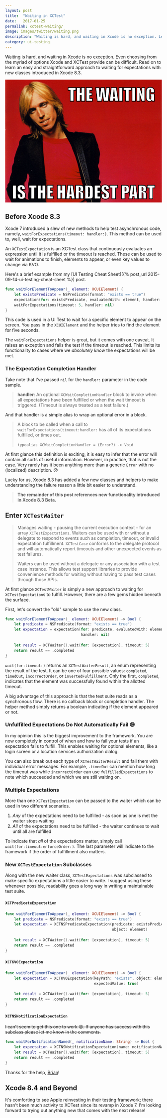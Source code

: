 ```yaml
---
layout: post
title:  "Waiting in XCTest"
date:   2017-01-25
permalink: xctest-waiting/
image: images/twitter/waiting.png
description: "Waiting is hard, and waiting in Xcode is no exception. Learn a new approach with classes introduced in Xcode 8.3."
category: ui-testing
---
```


Waiting is hard, and waiting in Xcode is no exception. Even choosing from the myriad of options Xcode and XCTest provide can be difficult. Read on to learn an easy and straightforward approach to waiting for expectations with new classes introduced in Xcode 8.3.

![the-waiting-is-the-hardest-part](/images/waiting.png)

## Before Xcode 8.3

Xcode 7 introduced a slew of new methods to help test asynchronous code, namely, `waitForExpectations(timeout: handler:)`. This method can be used to, well, wait for expectations.

An `XCTestExpectation` is an XCTest class that continuously evaluates an expression until it is fulfilled or the timeout is reached. These can be used to wait for animations to finish, elements to appear, or even key values to change via KVO.

Here's a brief example from my [UI Testing Cheat Sheet]({% post_url 2015-09-14-ui-testing-cheat-sheet %}) post. 

```swift
func waitForElementToAppear(_ element: XCUIElement) {
    let existsPredicate = NSPredicate(format: "exists == true")
    expectation(for: existsPredicate, evaluatedWith: element, handler: nil)
    waitForExpectations(timeout: 5, handler: nil)
}
```

This code is used in a UI Test to wait for a specific element to appear on the screen. You pass in the `XCUIElement` and the helper tries to find the element for five seconds.

The `waitForExpectations` helper is great, but it comes with one caveat. It raises an exception and fails the test if the timeout is reached. This limits its functionality to cases where we *absolutely know* the expectations will be met. 

### The Expectation Completion Handler

Take note that I've passed `nil` for the `handler:` parameter in the code sample. 

> **handler**: An optional `XCWaitCompletionHandler` block to invoke when all expectations have been fulfilled or when the wait timeout is triggered. (Timeout is always treated as a test failure.)

And that handler is a simple alias to wrap an optional error in a block.

> A block to be called when a call to `waitForExpectations(timeout:handler:` has all of its expectations fulfilled, or times out.
>
> `typealias XCWaitCompletionHandler = (Error?) -> Void`

At first glance this definition is exciting, it is easy to infer that the error will contain all sorts of useful information. However, in practice, that is not the case. Very rarely has it been anything more than a generic `Error` with no (localized) description. 😞

Lucky for us, Xcode 8.3 has added a few new classes and helpers to make understanding the failure reason a little bit easier to understand.

> **The remainder of this post references new functionality introduced in Xcode 8.3 Beta.**

## Enter `XCTestWaiter`

> Manages waiting - pausing the current execution context - for an array `XCTestExpectations`. Waiters can be used with or without a delegate to respond to events such as completion, timeout, or invalid  expectation fulfillment. `XCTestCase` conforms to the delegate protocol and will automatically report timeouts and other unexpected events as test failures.
>
> Waiters can be used without a delegate or any association with a test case instance. This allows test support libraries to provide convenience methods for waiting without having to pass test cases through those APIs.

At first glance `XCTestWaiter` is simply a new approach to waiting for `XCTestExpectation`s to fulfill. However, there are a few gems hidden beneath the surface.

First, let's convert the "old" sample to use the new class.

```swift
func waitForElementToAppear(_ element: XCUIElement) -> Bool {
    let predicate = NSPredicate(format: "exists == true")
    let expectation = expectation(for: predicate, evaluatedWith: element, 
                                  handler: nil)

    let result = XCTWaiter().wait(for: [expectation], timeout: 5)
    return result == .completed
}
```

`wait(for:timeout:)` returns an `XCTestWaiterResult`, an enum representing the result of the test. It can be one of four possible values: `completed`, `timedOut`, `incorrectOrder`, or `invertedFulfillment`. Only the first, `completed`, indicates that the element was successfully found within the allotted timeout.

A big advantage of this approach is that the test suite reads as a synchronous flow. There is no callback block or completion handler. The helper method simply returns a boolean indicating if the element appeared or not.

### Unfulfilled Expectations Do Not Automatically Fail 😅

In my opinion this is the biggest improvement to the framework. You are now completely in control of when and how to fail your tests if an expectation fails to fulfill. This enables waiting for optional elements, like a login screen or a location services authorization dialog.

You can also break out each type of `XCTestWaiterResult` and fail them with individual error messages. For example, `.timedOut` can mention how long the timeout was while `incorrectOrder` can use `fulfilledExpectations` to note which succeeded and which we are still waiting on.

### Multiple Expectations

More than one `XCTestExpectation` can be passed to the waiter which can be used in two different scenarios.

1. *Any* of the expectations need to be fulfilled - as soon as one is met the waiter stops waiting
2. *All* of the expectations need to be fulfilled - the waiter continues to wait until all are fulfilled

To indicate that *all* of the expectations matter, simply call `wait(for:timeout:enforceOrder:)`. The last parameter will indicate to the framework if the order of fulfillment also matters.

### New  `XCTestExpectation` Subclasses

Along with the new waiter class, `XCTestExpectations` was subclassed to make specific expectations a little easier to write. I suggest using these whenever possible, readability goes a long way in writing a maintainable test suite.

#### `XCTPredicateExpectation`

```swift
func waitForElementToAppear(_ element: XCUIElement) -> Bool {
    let predicate = NSPredicate(format: "exists == true")
    let expectation = XCTNSPredicateExpectation(predicate: existsPredicate, 
                                                object: element)

    let result = XCTWaiter().wait(for: [expectation], timeout: 5)
    return result == .completed
}
```

#### `XCTKVOExpectation`

```swift
func waitForElementToAppear(_ element: XCUIElement) -> Bool {
    let expectation = XCTKVOExpectation(keyPath: "exists", object: element, 
                                        expectedValue: true)

    let result = XCTWaiter().wait(for: [expectation], timeout: 5)
    return result == .completed
}
```

#### `XCTNSNotificationExpectation` 

~~I can't seem to get this one to work 😟. If anyone has success with this subclass please let me know in the comments.~~

```swift
func waitForNotificationNamed(_ notificationName: String) -> Bool {
    let expectation = XCTNSNotificationExpectation(name: notificationName)
    let result = XCTWaiter().wait(for: [expectation], timeout: 5)
    return result == .completed
}
```

Thanks for the help, [Brian](https://twitter.com/aikoniv)!

## Xcode 8.4 and Beyond

It's comforting to see Apple reinvesting in their testing framework; there hasn't been much activity to XCTest since its revamp in Xcode 7. I'm looking forward to trying out anything new that comes with the next release!
